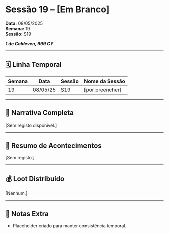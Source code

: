 # Sessão 19 – [Em Branco]  
**Data:** 08/05/2025  
**Semana:** 19  
**Sessão:** S19  

***1 de Coldeven, 999 CY***

---
## 🗓 Linha Temporal
| Semana | Data      | Sessão | Nome da Sessão |
|--------|-----------|--------|----------------|
| 19     | 08/05/25  | S19    | [por preencher] |

---

## 📖 Narrativa Completa
[Sem registo disponível.]

---

## 🎲 Resumo de Acontecimentos
[Sem registo.]

---

## 💰 Loot Distribuído
[Nenhum.]

---

## 🧾 Notas Extra
- Placeholder criado para manter consistência temporal.
